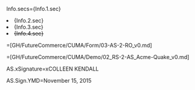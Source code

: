 Info.secs={Info.1.sec}<li>{Info.2.sec}<li>{Info.3.sec}<li><del>{Info.4.sec}</del>

=[GH/FutureCommerce/CUMA/Form/03-AS-2-RO_v0.md]

=[GH/FutureCommerce/CUMA/Demo/02_RS-2-AS_Acme-Quake_v0.md]

AS.xSignature=xCOLLEEN KENDALL

AS.Sign.YMD=November 15, 2015